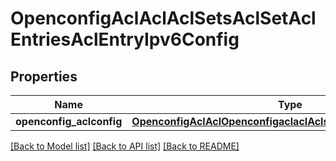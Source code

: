 # OpenconfigAclAclAclSetsAclSetAclEntriesAclEntryIpv6Config

## Properties
Name | Type | Description | Notes
------------ | ------------- | ------------- | -------------
**openconfig_aclconfig** | [**OpenconfigAclAclOpenconfigaclaclAclsetsAclentriesIpv6Config**](OpenconfigAclAclOpenconfigaclaclAclsetsAclentriesIpv6Config.md) |  | [optional] 

[[Back to Model list]](../README.md#documentation-for-models) [[Back to API list]](../README.md#documentation-for-api-endpoints) [[Back to README]](../README.md)



